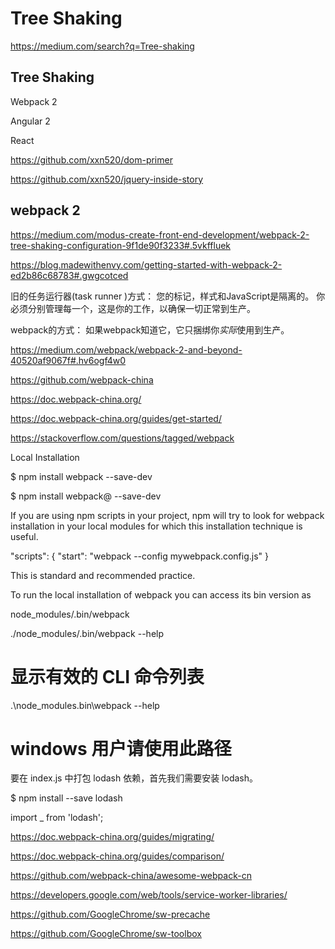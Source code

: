 # Tree Shaking 


https://medium.com/search?q=Tree-shaking





## Tree Shaking 

Webpack 2 

Angular 2

React 






https://github.com/xxn520/dom-primer

https://github.com/xxn520/jquery-inside-story









## webpack 2


https://medium.com/modus-create-front-end-development/webpack-2-tree-shaking-configuration-9f1de90f3233#.5vkffluek

https://blog.madewithenvy.com/getting-started-with-webpack-2-ed2b86c68783#.gwgcotced




旧的任务运行器(task runner )方式：
您的标记，样式和JavaScript是隔离的。
你必须分别管理每一个，这是你的工作，以确保一切正常到生产。

webpack的方式：
如果webpack知道它，它只捆绑你*实际*使用到生产。


https://medium.com/webpack/webpack-2-and-beyond-40520af9067f#.hv6ogf4w0




https://github.com/webpack-china

https://doc.webpack-china.org/

https://doc.webpack-china.org/guides/get-started/


https://stackoverflow.com/questions/tagged/webpack



Local Installation

$ npm install webpack --save-dev

$ npm install webpack@<version> --save-dev


If you are using npm scripts in your project, npm will try to look for webpack installation in your local modules for which this installation technique is useful.

"scripts": {
    "start": "webpack --config mywebpack.config.js"
}

This is standard and recommended practice.


To run the local installation of webpack you can access its bin version as 

node_modules/.bin/webpack


./node_modules/.bin/webpack --help 
# 显示有效的 CLI 命令列表

.\node_modules\.bin\webpack --help 
# windows 用户请使用此路径


要在 index.js 中打包 lodash 依赖，首先我们需要安装 lodash。

$ npm install --save lodash


import _ from 'lodash';




https://doc.webpack-china.org/guides/migrating/

https://doc.webpack-china.org/guides/comparison/




https://github.com/webpack-china/awesome-webpack-cn








https://developers.google.com/web/tools/service-worker-libraries/


https://github.com/GoogleChrome/sw-precache

https://github.com/GoogleChrome/sw-toolbox







